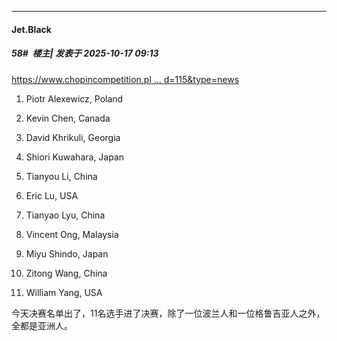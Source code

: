 ﻿
*****

####  Jet.Black  
##### 58#         楼主| 发表于 2025-10-17 09:13

[https://www.chopincompetition.pl ... d=115&amp;type=news](https://www.chopincompetition.pl/en/newsroom/we-know-the-names-of-11-finalists-of-the-19th-chopin-competition?id=115&amp;type=news)

1. Piotr Alexewicz, Poland

2. Kevin Chen, Canada

3. David Khrikuli, Georgia

4. Shiori Kuwahara, Japan

5. Tianyou Li, China

6. Eric Lu, USA

7. Tianyao Lyu, China

8. Vincent Ong, Malaysia

9. Miyu Shindo, Japan

10. Zitong Wang, China

11. William Yang, USA

今天决赛名单出了，11名选手进了决赛，除了一位波兰人和一位格鲁吉亚人之外，全都是亚洲人。

